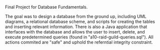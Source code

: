 Final Project for Database Fundamentals.

The goal was to design a database from the ground up, including UML diagrams, a relational database scheme, and scripts for creating the tables and inserting relevant information. There is also a Java application that interfaces with the database and allows the user to insert, delete, and execute predetermined queries (found in "a10-raid-guild-queries.sql"). All actions commited are "safe" and uphold the referntial integrity constraint.